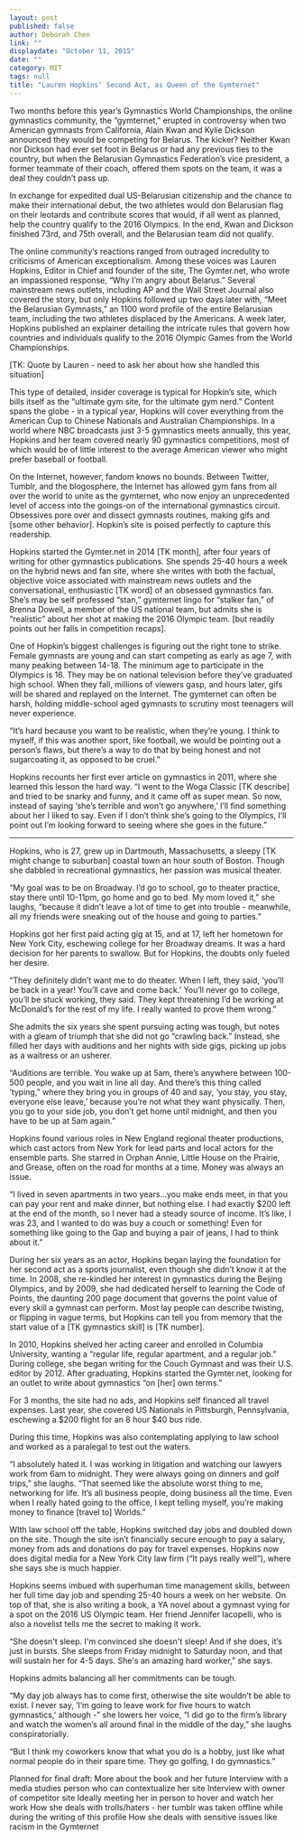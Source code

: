 ```yaml
---
layout: post
published: false
author: Deborah Chen
link: ""
displaydate: "October 11, 2015"
date: ""
category: MIT
tags: null
title: "Lauren Hopkins’ Second Act, as Queen of the Gymternet"
---
```


Two months before this year’s Gymnastics World Championships, the online gymnastics community, the “gymternet,” erupted in controversy when two American gymnasts from California, Alain Kwan and Kylie Dickson announced they would be competing for Belarus. The kicker? Neither Kwan nor Dickson had ever set foot in Belarus or had any previous ties to the country, but when the Belarusian Gymnastics Federation’s vice president, a former teammate of their coach, offered them spots on the team, it was a deal they couldn’t pass up. 

In exchange for expedited dual US-Belarusian citizenship and the chance to make their international debut, the two athletes would don Belarusian flag on their leotards and contribute scores that would, if all went as planned, help the country qualify to the 2016 Olympics. In the end, Kwan and Dickson finished 73rd, and 75th overall, and the Belarusian team did not qualify. 

The online community’s reactions ranged from outraged incredulity to criticisms of American exceptionalism. Among these voices was Lauren Hopkins, Editor in Chief and founder of the site, The Gymter.net, who wrote an impassioned response, “Why I’m angry about Belarus.” Several mainstream news outlets, including AP and the Wall Street Journal also covered the story, but only Hopkins followed up two days later with, “Meet the Belarusian Gymnasts,” an 1100 word profile of the entire Belarusian team, including the two athletes displaced by the Americans. A week later, Hopkins published an explainer detailing the intricate rules that govern how countries and individuals qualify to the 2016 Olympic Games from the World Championships. 

[TK: Quote by Lauren - need to ask her about how she handled this situation]

This type of detailed, insider coverage is typical for Hopkin’s site, which bills itself as the “ultimate gym site, for the ultimate gym nerd.” Content spans the globe - in a typical year, Hopkins will cover everything from the American Cup to Chinese Nationals and Australian Championships. In a world where NBC broadcasts just 3-5 gymnastics meets annually, this year, Hopkins and her team covered nearly 90 gymnastics competitions, most of which would be of little interest to the average American viewer who might prefer baseball or football. 

On the Internet, however, fandom knows no bounds. Between Twitter, Tumblr, and the blogosphere, the Internet has allowed gym fans from all over the world to unite as the gymternet, who now enjoy an unprecedented level of access into the goings-on of the international gymnastics circuit. Obsessives pore over and dissect gymnasts routines, making gifs and [some other behavior]. Hopkin’s site is poised perfectly to capture this readership. 

Hopkins started the Gymter.net in 2014 [TK month], after four years of writing for other gymnastics publications. She spends 25-40 hours a week on the hybrid news and fan site, where she writes with both the factual, objective voice associated with mainstream news outlets and the conversational, enthusiastic [TK word] of an obsessed gymnastics fan. She’s may be self professed “stan,” gymternet lingo for “stalker fan,” of Brenna Dowell, a member of the US national team, but admits she is “realistic” about her shot at making the 2016 Olympic team. 
[but readily points out her falls in competition recaps]. 

One of Hopkin’s biggest challenges is figuring out the right tone to strike. Female gymnasts are young and can start competing as early as age 7, with many peaking between 14-18. The minimum age to participate in the Olympics is 16. They may be on national television before they’ve graduated high school. When they fall, millions of viewers gasp, and hours later, gifs will be shared and replayed on the Internet. The gymternet can often be harsh, holding middle-school aged gymnasts to scrutiny most teenagers will never experience. 

“It’s hard because you want to be realistic, when they’re young. I think to myself, if this was another sport, like football, we would be pointing out a person’s flaws, but there’s a way to do that by being honest and not sugarcoating it, as opposed to be cruel.”

Hopkins recounts her first ever article on gymnastics in 2011, where she learned this lesson the hard way. “I went to the Woga Classic [TK describe] and tried to be snarky and funny, and it came off as super mean. So now, instead of saying ‘she’s terrible and won’t go anywhere,’ I’ll find something about her I liked to say. Even if I don’t think she’s going to the Olympics, I’ll point out I’m looking forward to seeing where she goes in the future.”

***

Hopkins, who is 27, grew up in Dartmouth, Massachusetts, a sleepy [TK might change to suburban] coastal town an hour south of Boston. Though she dabbled in recreational gymnastics, her passion was musical theater. 

“My goal  was to be on Broadway. I’d go to school, go to theater practice, stay there until 10-11pm, go home and go to bed. My mom loved it,” she laughs, “because it didn’t leave a lot of time to get into trouble - meanwhile, all my friends were sneaking out of the house and going to parties.”

Hopkins got her first paid acting gig at 15, and at 17, left her hometown for New York City, eschewing college for her Broadway dreams. It was a hard decision for her parents to swallow. But for Hopkins, the doubts only fueled her desire.

“They definitely didn’t want me to do theater. When I left, they said, ‘you’ll be back in a year! You’ll cave and come back.’ You’ll never go to college, you’ll be stuck working, they said. They kept threatening I’d be working at McDonald’s for the rest of my life. I really wanted to prove them wrong.”

She admits the six years she spent pursuing acting was tough, but notes with a gleam of triumph that she did not go “crawling back.” Instead, she filled her days with auditions and her nights with side gigs, picking up jobs as a waitress or an usherer. 

“Auditions are terrible. You wake up at 5am, there’s anywhere between 100-500 people, and you wait in line all day. And there’s this thing called ‘typing,” where they bring you in groups of 40 and say, ‘you stay, you stay, everyone else leave,’ because you’re not what they want physically. Then, you go to your side job, you don’t get home until midnight, and then you have to be up at 5am again.”

Hopkins found various roles in New England regional theater productions, which cast actors from New York for lead parts and local actors for the ensemble parts. She starred in Orphan Annie, Little House on the Prairie, and Grease, often on the road for months at a time. Money was always an issue.

“I lived in seven apartments in two years...you make ends meet, in that you can pay your rent and make dinner, but nothing else. I had exactly $200 left at the end of the month, so I never had a steady source of income. It’s like, I was 23, and I wanted to do was buy a couch or something! Even for something like going to the Gap and buying a pair of jeans, I had to think about it.”

During her six years as an actor, Hopkins began laying the foundation for her second act as a sports journalist, even though she didn’t know it at the time. In 2008, she re-kindled her interest in gymnastics during the Beijing Olympics, and by 2009, she had dedicated herself to learning the Code of Points, the daunting 200 page document that governs the point value of every skill a gymnast can perform. Most lay people can describe twisting, or flipping in vague terms, but Hopkins can tell you from memory that the start value of a [TK gymnastics skill] is [TK number]. 

In 2010, Hopkins shelved her acting career and enrolled in Columbia University, wanting a “regular life, regular apartment, and a regular job.” During college, she began writing for the Couch Gymnast and was their U.S. editor by 2012. After graduating, Hopkins started the Gymter.net, looking for an outlet to write about gymnastics “on [her] own terms.”

For 3 months, the site had no ads, and Hopkins self financed all travel expenses. Last year, she covered US Nationals in Pittsburgh, Pennsylvania, eschewing a $200 flight for an 8 hour $40 bus ride. 

During this time, Hopkins was also contemplating applying to law school and worked as a paralegal to test out the waters.

“I absolutely hated it. I was working in litigation and watching our lawyers work from 6am to midnight. They were always going on dinners and golf trips,” she laughs. “That seemed like the absolute worst thing to me, networking for life. It’s all business people, doing business all the time. Even when I really hated going to the office, I kept telling myself, you’re making money to finance [travel to] Worlds.”

WIth law school off the table, Hopkins switched day jobs and doubled down on the site. Though the site isn’t financially secure enough to pay a salary, money from ads and donations do pay for travel expenses. Hopkins now does digital media for a New York City law firm (“It pays really well”), where she says she is much happier. 

Hopkins seems imbued with superhuman time management skills, between her full time day job and spending 25-40 hours a week on her website. On top of that, she is also writing a book, a YA novel about a gymnast vying for a spot on the 2016 US Olympic team. Her friend Jennifer Iacopelli, who is also a novelist tells me the secret to making it work. 

“She doesn't sleep. I'm convinced she doesn't sleep! And if she does, it’s just in bursts. She sleeps from Friday midnight to Saturday noon, and that will sustain her for 4-5 days. She's an amazing hard worker,” she says. 

Hopkins admits balancing all her commitments can be tough. 

“My day job always has to come first, otherwise the site wouldn’t be able to exist. I never say, ‘I’m going to leave work for five hours to watch gymnastics,’ although -” she lowers her voice, “I did go to the firm’s library and watch the women’s all around final in the middle of the day,” she laughs conspiratorially. 

“But I think my coworkers know that what you do is a hobby, just like what normal people do in their spare time. They go golfing, I do gymnastics.”


Planned for final draft:
More about the book and her future
Interview with a media studies person who can contextualize her site
Interview with owner of competitor site
Ideally meeting her in person to hover and watch her work
How she deals with trolls/haters - her tumblr was taken offline while during the writing of this profile
How she deals with sensitive issues like racism in the Gymternet

